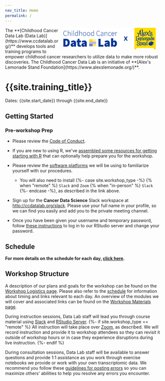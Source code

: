 ```yaml
---
nav_title: Home
permalink: /
---
```



<img style = "padding: 0px 15px; float: right;" img src = "workshop/screenshots/CCDL_2021_Logo-x-ALSF_RGB.png" width = "300">
The **[Childhood Cancer Data Lab (Data Lab)](https://www.ccdatalab.org/)** develops tools and training programs to empower childhood cancer researchers to utilize  data to make more robust discoveries.
The Childhood Cancer Data Lab is an initiative of **[Alex's Lemonade Stand Foundation](https://www.alexslemonade.org/)**.

# {{site.training_title}}

Dates: {{site.start_date}} through {{site.end_date}}

## Getting Started


### Pre-workshop Prep

* Please review the [Code of Conduct](../code-of-conduct.md).
* If you are new to using R, we've [assembled some resources for getting starting with R](../additional-resources/R-resources.md#pre-workshop-prep-for-r-programming) that can optionally help prepare you for the workshop.
* Please review the [software platforms](../software-setup/software-installation.md) we will be using to familiarize yourself with our procedures.
  * You will also need to install
{%- case site.workshop_type -%}
{% when "remote" %}
`Slack` and `Zoom`
{% when "in-person" %}
`Slack`
{%- endcase -%}, as described in the link above.

* Sign up for the **Cancer Data Science** Slack workspace at <http://ccdatalab.org/slack>. Please use your full name in your profile, so we can find you easily and add you to the private meeting channel.
* Once you have been given your username and temporary password, follow [these instructions](../software-setup/rstudio-login.md) to log in to our RStudio server and change your password.

## Schedule

<!-- Introduce general schedule here -->

**For more details on the schedule for each day, [click here](SCHEDULE.md).**

## Workshop Structure

A description of our plans and goals for the workshop can be found on the [Workshop Logistics page](workshop-logistics.md). Please also refer to the [schedule](SCHEDULE.md) for information about timing and links relevant to each day.
An overview of the modules we will cover and associated links can be found on the [Workshop Materials page](workshop-materials.md).

During instruction sessions, Data Lab staff will lead you through course material using [Slack](../software-setup/slack-procedures.md) and [RStudio Server](../software-setup/rstudio-login.md).
{%- if site.workshop_type == "remote" %}
All instruction will take place over [Zoom](../software-setup/zoom-procedures.md), as described.
We will record instruction and provide it to workshop attendees so they can revisit it outside of workshop hours or in case they experience disruptions during live instruction.
{%- endif %}

During consultation sessions, Data Lab staff will be available to answer questions and provide 1:1 assistance as you work through exercise notebooks we provide or work with your own transcriptomic data.
We recommend you follow these [guidelines for posting errors](posting-errors-guidelines.md) so you can maximize others' abilities to help you resolve any errors you encounter.
